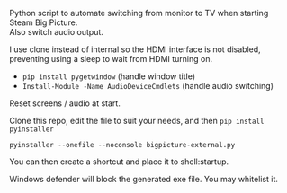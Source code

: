 Python script to automate switching from monitor to TV when starting Steam Big Picture.<br/>
Also switch audio output.

I use clone instead of internal so the HDMI interface is not disabled, preventing using a sleep to wait from HDMI turning on.

- `pip install pygetwindow` (handle window title)
- `Install-Module -Name AudioDeviceCmdlets` (handle audio switching)

Reset screens / audio at start.

Clone this repo, edit the file to suit your needs, and then `pip install pyinstaller`

`pyinstaller --onefile --noconsole bigpicture-external.py`

You can then create a shortcut and place it to shell:startup.

Windows defender will block the generated exe file. You may whitelist it.

